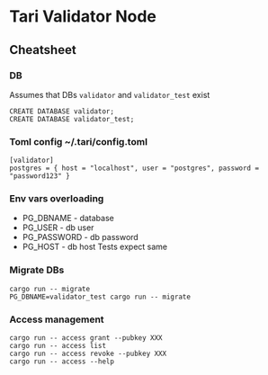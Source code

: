 # Tari Validator Node


## Cheatsheet

### DB
Assumes that DBs `validator` and `validator_test` exist
```
CREATE DATABASE validator;
CREATE DATABASE validator_test;
```

### Toml config ~/.tari/config.toml
```
[validator]
postgres = { host = "localhost", user = "postgres", password = "password123" }
```

### Env vars overloading 
- PG_DBNAME - database
- PG_USER - db user
- PG_PASSWORD - db password
- PG_HOST - db host
Tests expect same

### Migrate DBs
```
cargo run -- migrate
PG_DBNAME=validator_test cargo run -- migrate
```

### Access management
```
cargo run -- access grant --pubkey XXX
cargo run -- access list
cargo run -- access revoke --pubkey XXX
cargo run -- access --help
```